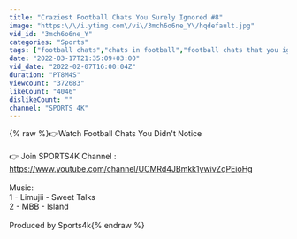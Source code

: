 ```yaml
---
title: "Craziest Football Chats You Surely Ignored #8"
image: "https:\/\/i.ytimg.com\/vi\/3mch6o6ne_Y\/hqdefault.jpg"
vid_id: "3mch6o6ne_Y"
categories: "Sports"
tags: ["football chats","chats in football","football chats that you ignored"]
date: "2022-03-17T21:35:09+03:00"
vid_date: "2022-02-07T16:00:04Z"
duration: "PT8M4S"
viewcount: "372683"
likeCount: "4046"
dislikeCount: ""
channel: "SPORTS 4K"
---
```

{% raw %}👉Watch Football Chats You Didn't Notice<br /><br />👉 Join SPORTS4K Channel :<br /><a rel="nofollow" target="blank" href="https://www.youtube.com/channel/UCMRd4JBmkk1ywivZqPEioHg">https://www.youtube.com/channel/UCMRd4JBmkk1ywivZqPEioHg</a><br /><br />Music:<br />1 - Limujii - Sweet Talks<br />2 - MBB - Island<br /><br />Produced by Sports4k{% endraw %}
